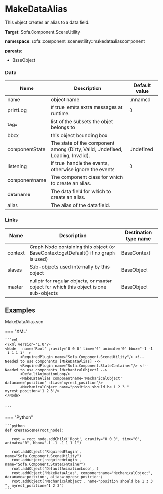 <!-- generate_doc -->
# MakeDataAlias

This object creates an alias to a data field.


__Target__: Sofa.Component.SceneUtility

__namespace__: sofa::component::sceneutility::makedataaliascomponent

__parents__:

- BaseObject

### Data

<table>
    <thead>
        <tr>
            <th>Name</th>
            <th>Description</th>
            <th>Default value</th>
        </tr>
    </thead>
    <tbody>
	<tr>
		<td>name</td>
		<td>
object name
		</td>
		<td>unnamed</td>
	</tr>
	<tr>
		<td>printLog</td>
		<td>
if true, emits extra messages at runtime.
		</td>
		<td>0</td>
	</tr>
	<tr>
		<td>tags</td>
		<td>
list of the subsets the objet belongs to
		</td>
		<td></td>
	</tr>
	<tr>
		<td>bbox</td>
		<td>
this object bounding box
		</td>
		<td></td>
	</tr>
	<tr>
		<td>componentState</td>
		<td>
The state of the component among (Dirty, Valid, Undefined, Loading, Invalid).
		</td>
		<td>Undefined</td>
	</tr>
	<tr>
		<td>listening</td>
		<td>
if true, handle the events, otherwise ignore the events
		</td>
		<td>0</td>
	</tr>
	<tr>
		<td>componentname</td>
		<td>
The component class for which to create an alias.
		</td>
		<td></td>
	</tr>
	<tr>
		<td>dataname</td>
		<td>
The data field for which to create an alias.
		</td>
		<td></td>
	</tr>
	<tr>
		<td>alias</td>
		<td>
The alias of the data field.
		</td>
		<td></td>
	</tr>

</tbody>
</table>

### Links


| Name | Description | Destination type name |
| ---- | ----------- | --------------------- |
|context|Graph Node containing this object (or BaseContext::getDefault() if no graph is used)|BaseContext|
|slaves|Sub-objects used internally by this object|BaseObject|
|master|nullptr for regular objects, or master object for which this object is one sub-objects|BaseObject|

## Examples 

MakeDataAlias.scn

=== "XML"

    ```xml
    <?xml version='1.0'?>                                               
    <Node 	name='Root' gravity='0 0 0' time='0' animate='0' bbox="-1 -1 -1 1 1 1"  >   
           <RequiredPlugin name="Sofa.Component.SceneUtility"/> <!-- Needed to use components [MakeDataAlias] -->
           <RequiredPlugin name="Sofa.Component.StateContainer"/> <!-- Needed to use components [MechanicalObject] -->
           <DefaultAnimationLoop/>      
           <MakeDataAlias componentname='MechanicalObject' dataname='position' alias='myrest_position'/> 
           <MechanicalObject name="position should be 1 2 3 " myrest_position='1 2 3'/>                                                 
    </Node>                                                             
    

    ```

=== "Python"

    ```python
    def createScene(root_node):

       root = root_node.addChild('Root', gravity="0 0 0", time="0", animate="0", bbox="-1 -1 -1 1 1 1")

       root.addObject('RequiredPlugin', name="Sofa.Component.SceneUtility")
       root.addObject('RequiredPlugin', name="Sofa.Component.StateContainer")
       root.addObject('DefaultAnimationLoop', )
       root.addObject('MakeDataAlias', componentname="MechanicalObject", dataname="position", alias="myrest_position")
       root.addObject('MechanicalObject', name="position should be 1 2 3 ", myrest_position="1 2 3")
    ```

